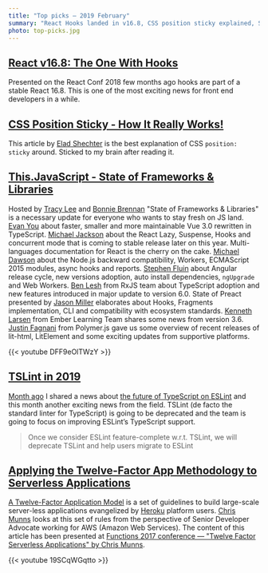 ```yaml
---
title: "Top picks — 2019 February"
summary: "React Hooks landed in v16.8, CSS position sticky explained, State of JavaScript Frameworks & Libraries, future of TSLint and Twelve-Factor App Methodology to Serverless Applications."
photo: top-picks.jpg
---
```


## [React v16.8: The One With Hooks](https://reactjs.org/blog/2019/02/06/react-v16.8.0.html)

Presented on the React Conf 2018 few months ago hooks are part of a stable React 16.8. This is one of the most exciting news for front end developers in a while.

## [CSS Position Sticky - How It Really Works!](https://medium.com/@elad/css-position-sticky-how-it-really-works-54cd01dc2d46)

This article by [Elad Shechter](https://twitter.com/eladsc) is the best explanation of CSS `position: sticky` around. Sticked to my brain after reading it.

## [This.JavaScript - State of Frameworks & Libraries](https://youtu.be/DFF9eOlTWzY)

Hosted by [Tracy Lee](https://twitter.com/ladyleet) and [Bonnie Brennan](https://twitter.com/bonnster75) "State of Frameworks & Libraries" is a necessary update for everyone who wants to stay fresh on JS land. [Evan You](https://twitter.com/@youyuxi) about faster, smaller and more maintainable Vue 3.0 rewritten in TypeScript. [Michael Jackson](https://twitter.com/@mjackson) about the React Lazy, Suspense, Hooks and concurrent mode that is coming to stable release later on this year. Multi-languages documentation for React is the cherry on the cake. [Michael Dawson](https://twitter.com/@mhdawson1) about the Node.js backward compatibility, Workers, ECMAScript 2015 modules, async hooks and reports. [Stephen Fluin](https://twitter.com/@stephenfluin) about Angular release cycle, new versions adoption, auto install dependencies, `ngUpgrade` and Web Workers. [Ben Lesh](https://twitter.com/@benlesh) from RxJS team about TypeScript adoption and new features introduced in major update to version 6.0. State of Preact presented by [Jason Miller](https://twitter.com/_developit) elaborates about Hooks, Fragments implementation, CLI and compatibility with ecosystem standards. [Kenneth Larsen](https://twitter.com/kennethlarsen) from Ember Learning Team shares some news from version 3.6. [Justin Fagnani](https://twitter.com/justinfagnani) from Polymer.js gave us some overview of recent releases of lit-html, LitElement and some exciting updates from supportive platforms.

{{< youtube DFF9eOlTWzY >}}

## [TSLint in 2019](https://medium.com/palantir/tslint-in-2019-1a144c2317a9)

[Month ago](https://pawelgrzybek.com/top-picks-2019-january/) I shared a news about [the future of TypeScript on ESLint](https://eslint.org/blog/2019/01/future-typescript-eslint) and this month another exciting news from the field. TSLint (de facto the standard linter for TypeScript) is going to be deprecated and the team is going to focus on improving ESLint’s TypeScript support.

> Once we consider ESLint feature-complete w.r.t. TSLint, we will deprecate TSLint and help users migrate to ESLint

## [Applying the Twelve-Factor App Methodology to Serverless Applications](https://aws.amazon.com/blogs/compute/applying-the-twelve-factor-app-methodology-to-serverless-applications/)

[A Twelve-Factor Application Model](https://12factor.net/) is a set of guidelines to build large-scale server-less applications evangelized by [Heroku](https://www.heroku.com/) platform users. [Chris Munns](https://twitter.com/chrismunns) looks at this set of rules from the perspective of Senior Developer Advocate working for AWS (Amazon Web Services). The content of this article has been presented at [Functions 2017 conference — "Twelve Factor Serverless Applications" by Chris Munns](https://youtu.be/19SCqWGqtto).

{{< youtube 19SCqWGqtto >}}
